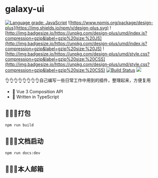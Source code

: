 # galaxy-ui

[![Language grade: JavaScript](https://img.shields.io/lgtm/grade/javascript/g/fish-uncle/design-plus.svg?logo=lgtm&logoWidth=18)](https://lgtm.com/projects/g/fish-uncle/design-plus/context:javascript)
![https://www.npmjs.org/package/design-plus](https://img.shields.io/npm/v/design-plus.svg)
![http://img.badgesize.io/https://unpkg.com/design-plus/umd/index.js?compression=gzip&label=gzip%20size:%20JS](http://img.badgesize.io/https://unpkg.com/design-plus/umd/index.js?compression=gzip&label=gzip%20size:%20JS)
![http://img.badgesize.io/https://unpkg.com/design-plus/umd/style.css?compression=gzip&label=gzip%20size:%20CSS](http://img.badgesize.io/https://unpkg.com/design-plus/umd/style.css?compression=gzip&label=gzip%20size:%20CSS)
[![Build Status](https://app.travis-ci.com/fish-uncle/design-plus.svg?branch=main)](https://app.travis-ci.com/fish-uncle/design-plus)
![](https://img.shields.io/badge/License-MIT-yellow.svg)



👌👌👌👌👌👌👌👌自己编写一些日常工作中用到的插件，整理起来，方便复用

- 🐯 Vue 3 Composition API
- 🐼 Written in TypeScript

## 🚀🚀🚀打包
```shell
npm run build
```

## 🚀🚀🚀文档启动
```shell
npm run docs:dev
```

## 🚀🚀🚀本人邮箱
[346632482@qq.com]: 346632482@qq.com




